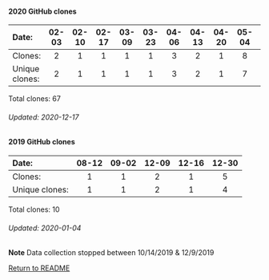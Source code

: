 #### 2020 GitHub clones
Date:		  |  02-03   |       02-10   |       02-17   |       03-09   |       03-23   |       04-06   |       04-13   |       04-20   |       05-04   |       05-11   |       05-25   |       06-15   |       06-22   |       07-13   |       07-20  |  07-27  |  08-03  |  08-10  |  08-24  |  08-31  |  09-07  |  09-14  |  09-21  |  09-28  |  10-05  |  10-19  |  10-26  |  11-02  |  11-30  |  12-07
|:---     |:---:  |:---:  |:---:  |:---:  |:---:  |:---:  |:---:  |:---:  |:---:  |:---:  |:---:  |:---:  |:---:  |:---:  |:---:  |:---:  |:---:  |:---:  |:---:  |:---:  |:---:  |:---:  |:---:  |:---:  |:---:  |:---:  |:---:  |:---:  |:---:  |:---:
Clones:		  |  2       |       1       |       1       |       1       |       1       |       3       |       2       |       1       |       8       |       1       |       1       |       2       |       1       |       1       |       1      |  1      |  1      |  6      |  1      |  1      |  7      |  1      |  1      |  3      |  2      |  2      |  1      |  10     |  2      |  1
Unique            clones:  |   2       |       1       |       1       |       1       |       1       |       3       |       2       |       1       |       7       |       1       |       1       |       1       |       1       |       1       |      1  |      1  |      1  |      6  |      1  |      1  |      7  |      1  |      1  |      3  |      2  |      1  |      1  |      9  |      2  |      1

Total clones: 67
###### Updated: 2020-12-17

#### 2019 GitHub clones
Date:    |        08-12   |       09-02   |  12-09  |  12-16 | 12-30 
|:---    |:---:   |:---:  |:---:  |:---: |:---:
Clones:  |        1       |       1       |  2      |  1 | 5 
Unique   clones:  |       1       |       1  |      2  |      1 | 4

Total clones: 10
###### Updated: 2020-01-04
**Note**  Data collection stopped between 10/14/2019 & 12/9/2019

[Return to README](https://github.com/BradleyA/pi-wifi#pi-wifi)
